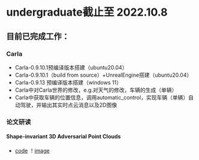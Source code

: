 # undergraduate截止至 2022.10.8  
## 目前已完成工作：
### Carla
* Carla-0.9.10.1预编译版本搭建（ubuntu20.04）
* Carla-0.9.10.1（build from source）+UnrealEngine搭建（ubuntu20.04）
* Carla-0.9.13 预编译版本搭建（windows 11）
* Carla中对Carla世界的修改，e.g.对天气的修改，车辆的生成（单辆）
* Carla中获取车辆的位置信息，调用automatic_control，实现车辆（单辆）自动驾驶，并输出其实时点云消息以及2D图像

### 论文研读
#### Shape-invariant 3D Adversarial Point Clouds
* [code]( https://github.com/shikiw/SI-Adv)
！[image](https://github.com/memory009/undergraduate/blob/main/figure/Shape-invariant%203D%20Adversarial%20Point%20Clouds.png)
